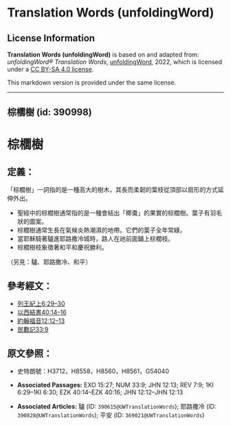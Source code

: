 # Translation Words (unfoldingWord)

## License Information

**Translation Words (unfoldingWord)** is based on and adapted from: _unfoldingWord® Translation Words_, [unfoldingWord](https://unfoldingword.org/utw), 2022, which is licensed under a [CC BY-SA 4.0 license](https://creativecommons.org/licenses/by-sa/4.0/legalcode.en).

This markdown version is provided under the same license.



--------------------------------

## 棕櫚樹 (id: 390998)

棕櫚樹
===

定義：
---

「棕櫚樹」一詞指的是一種高大的樹木，其長而柔韌的葉枝從頂部以扇形的方式延伸外出。

* 聖經中的棕櫚樹通常指的是一種會結出「椰棗」的果實的棕櫚樹。葉子有羽毛狀的圖案。
* 棕櫚樹通常生長在氣候炎熱潮濕的地帶。它們的葉子全年常綠。
* 當耶穌騎著驢進耶路撒冷城時，路人在祂前面鋪上棕櫚枝。
* 棕櫚樹枝象徵著和平和慶祝勝利。

（另見：驢、耶路撒冷、和平）

參考經文：
-----

* [列王紀上6:29–30](https://ref.ly/1Kgs6:29-1Kgs6:30)
* [以西結書40:14–16](https://ref.ly/Ezek40:14-Ezek40:16)
* [約翰福音12:12–13](https://ref.ly/John12:12-John12:13)
* [民數記33:9](https://ref.ly/Num33:9)

原文參照：
-----

* 史特朗號：H3712，H8558，H8560，H8561，G54040

* **Associated Passages:** EXO 15:27; NUM 33:9; JHN 12:13; REV 7:9; 1KI 6:29–1KI 6:30; EZK 40:14–EZK 40:16; JHN 12:12–JHN 12:13
* **Associated Articles:** 驢 (ID: `390615@UWTranslationWords`); 耶路撒冷 (ID: `390828@UWTranslationWords`); 平安 (ID: `369021@UWTranslationWords`)


